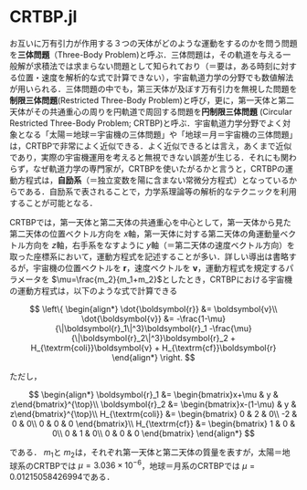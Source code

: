 # CRTBP.jl

お互いに万有引力が作用する３つの天体がどのような運動をするのかを問う問題を**三体問題**（Three-Body Problem)と呼ぶ．三体問題は，その軌道を与える一般解が求積法では求まらない問題として知られており（＝要は，ある時刻に対する位置・速度を解析的な式で計算できない），宇宙軌道力学の分野でも数値解法が用いられる．三体問題の中でも，第三天体が及ぼす万有引力を無視した問題を**制限三体問題**(Restricted Three-Body Problem)と呼び，更に，第一天体と第二天体がその共通重心の周りを円軌道で周回する問題を**円制限三体問題** (Circular Restricted Three-Body Problem; CRTBP)と呼ぶ．宇宙軌道力学分野でよく対象となる「太陽＝地球＝宇宙機の三体問題」や「地球＝月＝宇宙機の三体問題」は，CRTBPで非常によく近似できる．よく近似できるとは言え，あくまで近似であり，実際の宇宙機運用を考えると無視できない誤差が生じる．それにも関わらず，なぜ軌道力学の専門家が，CRTBPを使いたがるかと言うと，CRTBPの運動方程式は，**自励系**（＝独立変数を陽に含まない常微分方程式）となっているからである．自励系で表されることで，力学系理論等の解析的なテクニックを利用することが可能となる．

CRTBPでは，第一天体と第二天体の共通重心を中心として，第一天体から見た第二天体の位置ベクトル方向を $x$軸，第一天体に対する第二天体の角運動量ベクトル方向を $z$軸，右手系をなすように $y$軸（＝第二天体の速度ベクトル方向）を取った座標系において，運動方程式を記述することが多い．詳しい導出は書略するが，宇宙機の位置ベクトルを $\boldsymbol{r}$，速度ベクトルを $\boldsymbol{v}$，運動方程式を規定するパラメータを $\mu=\frac{m_2}{m_1+m_2}$としたとき，CRTBPにおける宇宙機の運動方程式は，以下のような式で計算できる

$$
\left\{
\begin{align*}
\dot{\boldsymbol{r}} &= \boldsymbol{v}\\
\dot{\boldsymbol{v}} &= -\frac{1-\mu}{\|\boldsymbol{r}_1\|^3}\boldsymbol{r}_1 -\frac{\mu}{\|\boldsymbol{r}_2\|^3}\boldsymbol{r}_2 + H_{\textrm{coli}}\boldsymbol{v} + H_{\textrm{cf}}\boldsymbol{r}
\end{align*}
\right.
$$

ただし，

$$
\begin{align*}
\boldsymbol{r}_1 &= \begin{bmatrix}x+\mu & y & z\end{bmatrix}^{\top}\\
\boldsymbol{r}_2 &= \begin{bmatrix}x-(1-\mu) & y & z\end{bmatrix}^{\top}\\
H_{\textrm{coli}} &= \begin{bmatrix}
0 & 2 & 0\\
-2 & 0 & 0\\
0 & 0 & 0
\end{bmatrix}\\
H_{\textrm{cf}} &= \begin{bmatrix}
1 & 0 & 0\\
0 & 1 & 0\\
0 & 0 & 0
\end{bmatrix}
\end{align*}
$$

である． $m_1$と $m_2$は，それぞれ第一天体と第二天体の質量を表すが，太陽＝地球系のCRTBPでは $\mu=3.036\times 10^{-6}$，地球＝月系のCRTBPでは $\mu=0.01215058426994$である．
